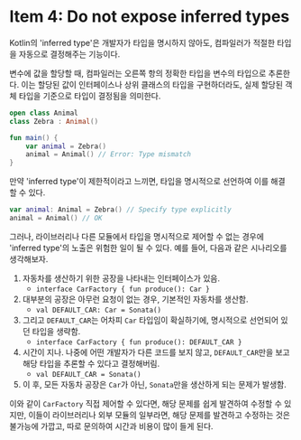 # Item 4: Do not expose inferred types

Kotlin의 'inferred type'은 개발자가 타입을 명시하지 않아도, 컴파일러가 적절한 타입을 자동으로 결정해주는 기능이다.

변수에 값을 할당할 때, 컴파일러는 오른쪽 항의 정확한 타입을 변수의 타입으로 추론한다.
이는 할당된 값이 인터페이스나 상위 클래스의 타입을 구현하더라도, 실제 할당된 객체 타입을 기준으로 타입이 결정됨을 의미한다.

```kotlin
open class Animal
class Zebra : Animal()

fun main() {
    var animal = Zebra()
    animal = Animal() // Error: Type mismatch
}
```

만약 'inferred type'이 제한적이라고 느끼면, 타입을 명시적으로 선언하여 이를 해결 할 수 있다.

```kotlin
var animal: Animal = Zebra() // Specify type explicitly
animal = Animal() // OK
```

그러나, 라이브러리나 다른 모듈에서 타입을 명시적으로 제어할 수 없는 경우에 'inferred type'의 노출은 위험한 일이 될 수 있다.
예를 들어, 다음과 같은 시나리오를 생각해보자.

1. 자동차를 생산하기 위한 공장을 나타내는 인터페이스가 있음.
    - `interface CarFactory { fun produce(): Car }`
2. 대부분의 공장은 아무런 요청이 없는 경우, 기본적인 자동차를 생산함.
    - `val DEFAULT_CAR: Car = Sonata()`
3. 그리고 `DEFAULT_CAR`는 어차피 `Car` 타입임이 확실하기에, 명시적으로 선언되어 있던 타입을 생략함.
    - `interface CarFactory { fun produce(): DEFAULT_CAR }`
4. 시간이 지나. 나중에 어떤 개발자가 다른 코드를 보지 않고, `DEFAULT_CAR`만을 보고 해당 타입을 추론할 수 있다고 결정해버림.
    - `val DEFAULT_CAR = Sonata()`
5. 이 후, 모든 자동차 공장은 `Car`가 아닌, `Sonata`만을 생산하게 되는 문제가 발생함.

이와 같이 `CarFactory` 직접 제어할 수 있다면, 해당 문제를 쉽게 발견하여 수정할 수 있지만,
이들이 라이브러리나 외부 모듈의 일부라면, 해당 문제를 발견하고 수정하는 것은 불가능에 가깝고, 따로 문의하여 시간과 비용이 많이 들게 된다.